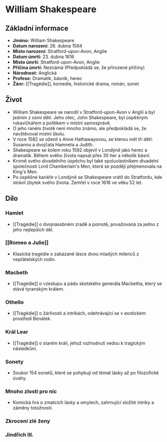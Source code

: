 # William Shakespeare

## Základní informace

- **Jméno:** William Shakespeare
- **Datum narození:** 26. dubna 1564
- **Místo narození:** Stratford-upon-Avon, Anglie
- **Datum úmrtí:** 23. dubna 1616
- **Místo úmrtí:** Stratford-upon-Avon, Anglie
- **Příčina úmrtí:** Neznámá (Předpokládá se, že přirozené příčiny)
- **Národnost:** Anglická
- **Profese:** Dramatik, básník, herec
- **Žánr:** [[Tragédie]], komedie, historické drama, román, sonet

## Život

- William Shakespeare se narodil v Stratford-upon-Avon v Anglii a byl jedním z osmi dětí. Jeho otec, John Shakespeare, byl úspěšným rukavičkářem a politikem v místní samosprávě.
- O jeho raném životě není mnoho známo, ale předpokládá se, že navštěvoval místní školu.
- V roce 1582 se oženil s Anne Hathawayovou, se kterou měl tři děti: Susannu a dvojčata Hamneta a Judith.
- Shakespeare se kolem roku 1592 objevil v Londýně jako herec a dramatik. Během svého života napsal přes 30 her a několik básní.
- Kromě svého divadelního úspěchu byl také spoluvlastníkem divadelní společnosti Lord Chamberlain's Men, která se později přejmenovala na King's Men.
- Po úspěšné kariéře v Londýně se Shakespeare vrátil do Stratfordu, kde strávil zbytek svého života. Zemřel v roce 1616 ve věku 52 let.

## Dílo

### Hamlet

- [[Tragédie]] o dvojnásobném zradě a pomstě, považovaná za jedno z jeho nejlepších děl.

### [[Romeo a Julie]]

- Klasická tragédie o zakázané lásce dvou mladých milenců z nepřátelských rodin.

### Macbeth

- [[Tragédie]] o vzestupu a pádu skotského generála Macbetha, který se stává tyranským králem.

### Othello

- [[Tragédie]] o žárlivosti a intrikách, odehrávající se v exotickém prostředí Benátek.

### Král Lear

- [[Tragédie]] o starém králi, jehož rozhodnutí vedou k tragickým následkům.

### Sonety

- Soubor 154 sonetů, které se pohybují od témat lásky až po filozofické úvahy.

### Mnoho zlosti pro nic

- Komická hra o zmatcích lásky a omylech, zahrnující složité intriky a záměny totožnosti.

### Zkrocení zlé ženy

### Jindřich III.